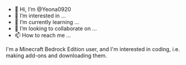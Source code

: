 - 👋 Hi, I’m @Yeona0920
- 👀 I’m interested in ...
- 🌱 I’m currently learning ...
- 💞️ I’m looking to collaborate on ...
- 📫 How to reach me ...

I'm a Minecraft Bedrock Edition user,
and I'm interested in coding, i.e. making add-ons 
and downloading them.
